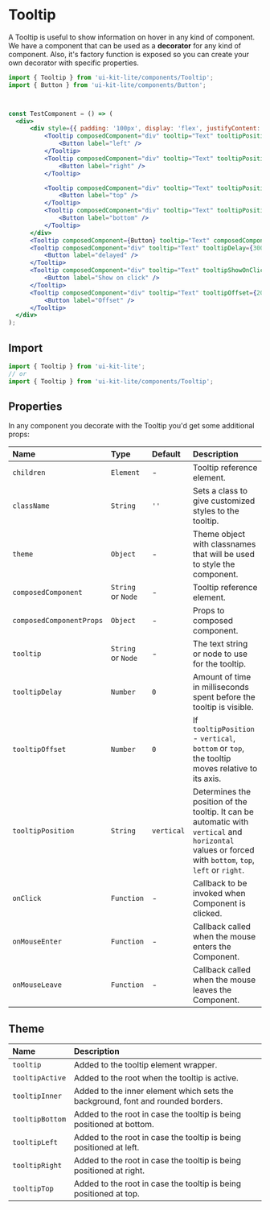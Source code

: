 # Tooltip

A Tooltip is useful to show information on hover in any kind of component. We have a component that can be used as a **decorator** for any kind of component. Also, it's factory function is exposed so you can create your own decorator with specific properties.

<!-- example -->
```jsx
import { Tooltip } from 'ui-kit-lite/components/Tooltip';
import { Button } from 'ui-kit-lite/components/Button';



const TestComponent = () => (
  <div>
      <div style={{ padding: '100px', display: 'flex', justifyContent: 'space-between' }}>
          <Tooltip composedComponent="div" tooltip="Text" tooltipPosition="left" > 
              <Button label="left" /> 
          </Tooltip> 
          <Tooltip composedComponent="div" tooltip="Text" tooltipPosition="right" > 
              <Button label="right" /> 
          </Tooltip>

          <Tooltip composedComponent="div" tooltip="Text" tooltipPosition="top" > 
              <Button label="top" /> 
          </Tooltip> 
          <Tooltip composedComponent="div" tooltip="Text" tooltipPosition="bottom" > 
              <Button label="bottom" /> 
          </Tooltip> 
      </div> 
      <Tooltip composedComponent={Button} tooltip="Text" composedComponentProps={{ label: 'Apply', }} /> 
      <Tooltip composedComponent="div" tooltip="Text" tooltipDelay={300} > 
          <Button label="delayed" /> 
      </Tooltip> 
      <Tooltip composedComponent="div" tooltip="Text" tooltipShowOnClick > 
          <Button label="Show on click" /> 
      </Tooltip> 
      <Tooltip composedComponent="div" tooltip="Text" tooltipOffset={20} > 
          <Button label="Offset" /> 
      </Tooltip>
  </div>
);
```

## Import
```jsx
import { Tooltip } from 'ui-kit-lite';
// or
import { Tooltip } from 'ui-kit-lite/components/Tooltip';
```

## Properties

In any component you decorate with the Tooltip you'd get some additional props:

| Name                     | Type               | Default    | Description                                                                                                                                            |
|:-------------------------|:-------------------|:-----------|:-------------------------------------------------------------------------------------------------------------------------------------------------------|
| `children`               | `Element`          | -          | Tooltip reference element.                                                                                                                             |
| `className`              | `String`           | `''`       | Sets a class to give customized styles to the tooltip.                                                                                                 | 
| `theme`                  | `Object`           | -          | Theme object with classnames that will be used to style the component.                                                                                 |
| `composedComponent`      | `String` or `Node` | -          | Tooltip reference element.                                                                                                                             | 
| `composedComponentProps` | `Object`           | -          | Props to composed component.                                                                                                                           | 
| `tooltip`                | `String` or `Node` | -          | The text string or node to use for the tooltip.                                                                                                        |
| `tooltipDelay`           | `Number`           | `0`        | Amount of time in milliseconds spent before the tooltip is visible.                                                                                    |
| `tooltipOffset`          | `Number`           | `0`        | If `tooltipPosition` - `vertical`, `bottom` or `top`, the tooltip moves relative to its axis.                                                          |
| `tooltipPosition`        | `String`           | `vertical` | Determines the position of the tooltip. It can be automatic with `vertical` and `horizontal` values or forced with `bottom`, `top`, `left` or `right`. |
| `onClick`                | `Function`         | -          | Callback to be invoked when Component is clicked.                                                                                                      |
| `onMouseEnter`           | `Function`         | -          | Callback called when the mouse enters the Component.                                                                                                   |
| `onMouseLeave`           | `Function`         | -          | Callback called when the mouse leaves the Component.                                                                                                   |

## Theme

| Name             | Description                                                                     |
|:-----------------|:--------------------------------------------------------------------------------|
| `tooltip`        | Added to the tooltip element wrapper.                                           |
| `tooltipActive`  | Added to the root when the tooltip is active.                                   |
| `tooltipInner`   | Added to the inner element which sets the background, font and rounded borders. |
| `tooltipBottom`  | Added to the root in case the tooltip is being positioned at bottom.            |
| `tooltipLeft`    | Added to the root in case the tooltip is being positioned at left.              |
| `tooltipRight`   | Added to the root in case the tooltip is being positioned at right.             |
| `tooltipTop`     | Added to the root in case the tooltip is being positioned at top.               |
